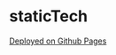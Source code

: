 # staticTech

[Deployed on Github Pages](https://amber-robeck.github.io/staticTech/ 'Deployed link')
